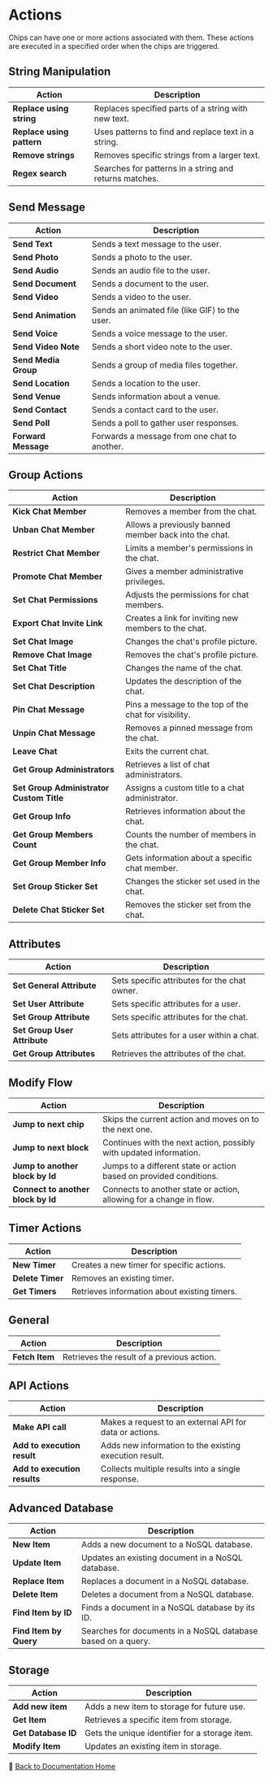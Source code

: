 # Actions

Chips can have one or more actions associated with them. These actions are executed in a specified order when the chips are triggered.

## String Manipulation

| Action                  | Description                                               |
|-------------------------|-----------------------------------------------------------|
| **Replace using string**       | Replaces specified parts of a string with new text.      |
| **Replace using pattern**        | Uses patterns to find and replace text in a string.      |
| **Remove strings**       | Removes specific strings from a larger text.             |
| **Regex search**         | Searches for patterns in a string and returns matches.   |

## Send Message

| Action                  | Description                                               |
|-------------------------|-----------------------------------------------------------|
| **Send Text**            | Sends a text message to the user.                         |
| **Send Photo**           | Sends a photo to the user.                               |
| **Send Audio**           | Sends an audio file to the user.                         |
| **Send Document**        | Sends a document to the user.                            |
| **Send Video**           | Sends a video to the user.                               |
| **Send Animation**       | Sends an animated file (like GIF) to the user.          |
| **Send Voice**           | Sends a voice message to the user.                       |
| **Send Video Note**       | Sends a short video note to the user.                   |
| **Send Media Group**      | Sends a group of media files together.                   |
| **Send Location**        | Sends a location to the user.                            |
| **Send Venue**           | Sends information about a venue.                         |
| **Send Contact**         | Sends a contact card to the user.                        |
| **Send Poll**            | Sends a poll to gather user responses.                   |
| **Forward Message**      | Forwards a message from one chat to another.             |

## Group Actions

| Action                                  | Description                                               |
|-----------------------------------------|-----------------------------------------------------------|
| **Kick Chat Member**                     | Removes a member from the chat.                          |
| **Unban Chat Member**                    | Allows a previously banned member back into the chat.    |
| **Restrict Chat Member**                 | Limits a member's permissions in the chat.               |
| **Promote Chat Member**                  | Gives a member administrative privileges.                |
| **Set Chat Permissions**                  | Adjusts the permissions for chat members.                |
| **Export Chat Invite Link**              | Creates a link for inviting new members to the chat.     |
| **Set Chat Image**                       | Changes the chat's profile picture.                      |
| **Remove Chat Image**                    | Removes the chat's profile picture.                      |
| **Set Chat Title**                       | Changes the name of the chat.                            |
| **Set Chat Description**                 | Updates the description of the chat.                     |
| **Pin Chat Message**                     | Pins a message to the top of the chat for visibility.    |
| **Unpin Chat Message**                   | Removes a pinned message from the chat.                  |
| **Leave Chat**                          | Exits the current chat.                                  |
| **Get Group Administrators**              | Retrieves a list of chat administrators.                  |
| **Set Group Administrator Custom Title**     | Assigns a custom title to a chat administrator.          |
| **Get Group Info**                            | Retrieves information about the chat.                     |
| **Get Group Members Count**                | Counts the number of members in the chat.                |
| **Get Group Member Info**                      | Gets information about a specific chat member.           |
| **Set Group Sticker Set**                  | Changes the sticker set used in the chat.                |
| **Delete Chat Sticker Set**               | Removes the sticker set from the chat.                   |

## Attributes

| Action                         | Description                                               |
|--------------------------------|-----------------------------------------------------------|
| **Set General Attribute**          | Sets specific attributes for the chat owner.             |
| **Set User Attribute**           | Sets specific attributes for a user.                     |
| **Set Group Attribute**           | Sets specific attributes for the chat.                   |
| **Set Group User Attribute**       | Sets attributes for a user within a chat.                |
| **Get Group Attributes**          | Retrieves the attributes of the chat.                    |

## Modify Flow

| Action                         | Description                                               |
|--------------------------------|-----------------------------------------------------------|
| **Jump to next chip**                       | Skips the current action and moves on to the next one.   |
| **Jump to next block**                   | Continues with the next action, possibly with updated information. |
| **Jump to another block by Id**                       | Jumps to a different state or action based on provided conditions. |
| **Connect to another block by Id**                    | Connects to another state or action, allowing for a change in flow. |

## Timer Actions

| Action                         | Description                                               |
|--------------------------------|-----------------------------------------------------------|
| **New Timer**                | Creates a new timer for specific actions.                 |
| **Delete Timer**                | Removes an existing timer.                               |
| **Get Timers**                | Retrieves information about existing timers.             |

## General

| Action                         | Description                                               |
|--------------------------------|-----------------------------------------------------------|
| **Fetch Item**                  | Retrieves the result of a previous action.               |

## API Actions

| Action                         | Description                                               |
|--------------------------------|-----------------------------------------------------------|
| **Make API call**            | Makes a request to an external API for data or actions.  |
| **Add to execution result**       | Adds new information to the existing execution result.   |
| **Add to execution results**      | Collects multiple results into a single response.        |

## Advanced Database

| Action                         | Description                                               |
|--------------------------------|-----------------------------------------------------------|
| **New Item**                   | Adds a new document to a NoSQL database.                 |
| **Update Item**                | Updates an existing document in a NoSQL database.        |
| **Replace Item**               | Replaces a document in a NoSQL database.                 |
| **Delete Item**                | Deletes a document from a NoSQL database.                |
| **Find Item by ID**              | Finds a document in a NoSQL database by its ID.         |
| **Find Item by Query**                  | Searches for documents in a NoSQL database based on a query. |

## Storage

| Action                         | Description                                               |
|--------------------------------|-----------------------------------------------------------|
| **Add new item**          | Adds a new item to storage for future use.               |
| **Get Item**             | Retrieves a specific item from storage.                  |
| **Get Database ID**               | Gets the unique identifier for a storage item.           |
| **Modify Item**          | Updates an existing item in storage.                     |



📌 [Back to Documentation Home](01_index.md)
